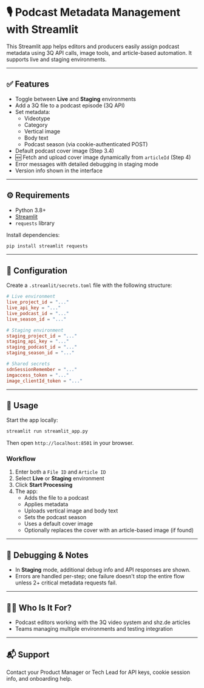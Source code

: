 # 🎙️ Podcast Metadata Management with Streamlit

This Streamlit app helps editors and producers easily assign podcast metadata using 3Q API calls, image tools, and article-based automation. It supports live and staging environments.

---

## ✅ Features

- Toggle between **Live** and **Staging** environments
- Add a 3Q file to a podcast episode (3Q API)
- Set metadata:
  - Videotype
  - Category
  - Vertical image
  - Body text
  - Podcast season (via cookie-authenticated POST)
- Default podcast cover image (Step 3.4)
- 🆕 Fetch and upload cover image dynamically from `articleId` (Step 4)
- Error messages with detailed debugging in staging mode
- Version info shown in the interface

---

## ⚙️ Requirements

- Python 3.8+
- [Streamlit](https://docs.streamlit.io/)
- `requests` library

Install dependencies:

```bash
pip install streamlit requests
```

---

## 🔐 Configuration

Create a `.streamlit/secrets.toml` file with the following structure:

```toml
# Live environment
live_project_id = "..."
live_api_key = "..."
live_podcast_id = "..."
live_season_id = "..."

# Staging environment
staging_project_id = "..."
staging_api_key = "..."
staging_podcast_id = "..."
staging_season_id = "..."

# Shared secrets
sdnSessionRemember = "..."
imgaccess_token = "..."
image_clientId_token = "..."
```

---

## 🚀 Usage

Start the app locally:

```bash
streamlit run streamlit_app.py
```

Then open `http://localhost:8501` in your browser.

### Workflow

1. Enter both a `File ID` and `Article ID`
2. Select **Live** or **Staging** environment
3. Click **Start Processing**
4. The app:
   - Adds the file to a podcast
   - Applies metadata
   - Uploads vertical image and body text
   - Sets the podcast season
   - Uses a default cover image
   - Optionally replaces the cover with an article-based image (if found)

---

## 🧪 Debugging & Notes

- In **Staging** mode, additional debug info and API responses are shown.
- Errors are handled per-step; one failure doesn't stop the entire flow unless 2+ critical metadata requests fail.

---

## 🧑‍💼 Who Is It For?

- Podcast editors working with the 3Q video system and shz.de articles
- Teams managing multiple environments and testing integration

---

## 📬 Support

Contact your Product Manager or Tech Lead for API keys, cookie session info, and onboarding help.